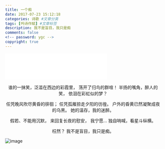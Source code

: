 ```yaml
---
title: 一个痴
date: 2017-07-23 15:12:18
categories: 诗歌 #文章分类
tags: [吟诗作赋] #文章标签
description: 我不是盲目，我只是痴
comments: false
<!-- password: ygc -->
copyright: true
---
```


<!--more-->
<iframe frameborder="no" border="0" marginwidth="0" marginheight="0" width=330 height=86 src="//music.163.com/outchain/player?type=2&id=5248068&auto=1&height=66"></iframe>
<center>


谁的一抹笑，泛滥在西边的彩霞里，
荡开了归鸟的群喧！
半扬的嘴角，醉人的笑，
依洄在彩虹似的梦？

任凭晚风吹尽黄昏的徘徊；
任凭孤雁掠走夕阳的彷徨。
户外的昏黄已然凝聚成夜的乌黑。
她的温存，我的迷醉。

假若、不能用沉默，
来回复长夜的慰安，
我宁愿…
独自呐喊，看星斗纵横。

枉然？
我不是盲目，我只是痴。
</center>

![image](http://otkzd4sua.bkt.clouddn.com/306224.jpg)

